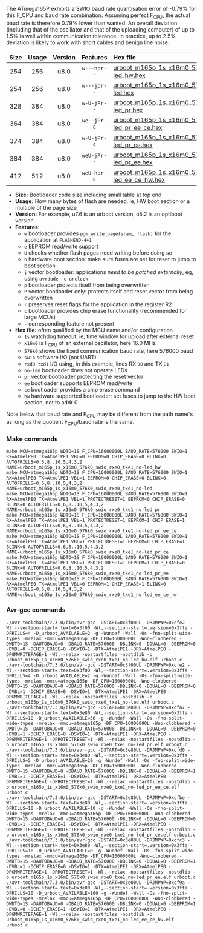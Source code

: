 The ATmega165P exhibits a SWIO baud rate quantisation error of -0.79% for this F_CPU and baud rate combination. Assuming perfect F<sub>CPU</sub>, the actual baud rate is therefore 0.79% lower than wanted. An overall deviation (including that of the oscillator and that of the uploading computer) of up to 1.5% is well within communication tolerance. In practice, up to 2.5% deviation is likely to work with short cables and benign line noise.

|Size|Usage|Version|Features|Hex file|
|:-:|:-:|:-:|:-:|:--|
|254|256|u8.0|`w---hpr--`|[urboot_m165p_1s_x16m0_576k0_swio_rxe0_txe1_no-led_hw.hex](https://raw.githubusercontent.com/stefanrueger/urboot.hex/main/mcus/atmega165p/watchdog_1_s/external_oscillator_x/16m000000_hz/%2B576k0_baud/uart0_rxe0_txe1/no-led/urboot_m165p_1s_x16m0_576k0_swio_rxe0_txe1_no-led_hw.hex)|
|254|256|u8.0|`w---jpr--`|[urboot_m165p_1s_x16m0_576k0_swio_rxe0_txe1_no-led.hex](https://raw.githubusercontent.com/stefanrueger/urboot.hex/main/mcus/atmega165p/watchdog_1_s/external_oscillator_x/16m000000_hz/%2B576k0_baud/uart0_rxe0_txe1/no-led/urboot_m165p_1s_x16m0_576k0_swio_rxe0_txe1_no-led.hex)|
|328|384|u8.0|`w-U-jPr--`|[urboot_m165p_1s_x16m0_576k0_swio_rxe0_txe1_no-led_pr.hex](https://raw.githubusercontent.com/stefanrueger/urboot.hex/main/mcus/atmega165p/watchdog_1_s/external_oscillator_x/16m000000_hz/%2B576k0_baud/uart0_rxe0_txe1/no-led/urboot_m165p_1s_x16m0_576k0_swio_rxe0_txe1_no-led_pr.hex)|
|364|384|u8.0|`we--jPr-c`|[urboot_m165p_1s_x16m0_576k0_swio_rxe0_txe1_no-led_pr_ee_ce.hex](https://raw.githubusercontent.com/stefanrueger/urboot.hex/main/mcus/atmega165p/watchdog_1_s/external_oscillator_x/16m000000_hz/%2B576k0_baud/uart0_rxe0_txe1/no-led/urboot_m165p_1s_x16m0_576k0_swio_rxe0_txe1_no-led_pr_ee_ce.hex)|
|374|384|u8.0|`w-U-jPr-c`|[urboot_m165p_1s_x16m0_576k0_swio_rxe0_txe1_no-led_pr_ce.hex](https://raw.githubusercontent.com/stefanrueger/urboot.hex/main/mcus/atmega165p/watchdog_1_s/external_oscillator_x/16m000000_hz/%2B576k0_baud/uart0_rxe0_txe1/no-led/urboot_m165p_1s_x16m0_576k0_swio_rxe0_txe1_no-led_pr_ce.hex)|
|384|384|u8.0|`weU-jPr--`|[urboot_m165p_1s_x16m0_576k0_swio_rxe0_txe1_no-led_pr_ee.hex](https://raw.githubusercontent.com/stefanrueger/urboot.hex/main/mcus/atmega165p/watchdog_1_s/external_oscillator_x/16m000000_hz/%2B576k0_baud/uart0_rxe0_txe1/no-led/urboot_m165p_1s_x16m0_576k0_swio_rxe0_txe1_no-led_pr_ee.hex)|
|412|512|u8.0|`weU-hpr-c`|[urboot_m165p_1s_x16m0_576k0_swio_rxe0_txe1_no-led_ee_ce_hw.hex](https://raw.githubusercontent.com/stefanrueger/urboot.hex/main/mcus/atmega165p/watchdog_1_s/external_oscillator_x/16m000000_hz/%2B576k0_baud/uart0_rxe0_txe1/no-led/urboot_m165p_1s_x16m0_576k0_swio_rxe0_txe1_no-led_ee_ce_hw.hex)|

- **Size:** Bootloader code size including small table at top end
- **Usage:** How many bytes of flash are needed, ie, HW boot section or a multiple of the page size
- **Version:** For example, u7.6 is an urboot version, o5.2 is an optiboot version
- **Features:**
  + `w` bootloader provides `pgm_write_page(sram, flash)` for the application at `FLASHEND-4+1`
  + `e` EEPROM read/write support
  + `U` checks whether flash pages need writing before doing so
  + `h` hardware boot section: make sure fuses are set for reset to jump to boot section
  + `j` vector bootloader: applications *need to be patched externally*, eg, using `avrdude -c urclock`
  + `p` bootloader protects itself from being overwritten
  + `P` vector bootloader only: protects itself and reset vector from being overwritten
  + `r` preserves reset flags for the application in the register R2
  + `c` bootloader provides chip erase functionality (recommended for large MCUs)
  + `-` corresponding feature not present
- **Hex file:** often qualified by the MCU name and/or configuration
  + `1s` watchdog timeout, ie, time window for upload after external reset
  + `x16m0` is F<sub>CPU</sub> of an external oscillator, here 16.0 MHz
  + `576k0` shows the fixed communication baud rate, here 576000 baud
  + `swio` software I/O (not UART)
  + `rxd0 txd1` I/O using, in this example, lines RX `D0` and TX `D1`
  + `no-led` bootloader does not operate LEDs
  + `pr` vector bootloader protecting the reset vector
  + `ee` bootloader supports EEPROM read/write
  + `ce` bootloader provides a chip erase command
  + `hw` hardware supported bootloader: set fuses to jump to the HW boot section, not to addr 0


Note below that baud rate and F<sub>CPU</sub> may be different from the path name's as long as the quotient F<sub>CPU</sub>/baud rate is the same.

### Make commands
```
make MCU=atmega165p WDTO=1S F_CPU=16000000L BAUD_RATE=576000 SWIO=1 RX=AtmelPE0 TX=AtmelPE1 VBL=0 EEPROM=0 CHIP_ERASE=0 BLINK=0 AUTOFRILLS=0,6,8..10,5,4,3,2 NAME=urboot_m165p_1s_x16m0_576k0_swio_rxe0_txe1_no-led_hw
make MCU=atmega165p WDTO=1S F_CPU=16000000L BAUD_RATE=576000 SWIO=1 RX=AtmelPE0 TX=AtmelPE1 VBL=1 EEPROM=0 CHIP_ERASE=0 BLINK=0 AUTOFRILLS=0,6,8..10,5,4,3,2 NAME=urboot_m165p_1s_x16m0_576k0_swio_rxe0_txe1_no-led
make MCU=atmega165p WDTO=1S F_CPU=16000000L BAUD_RATE=576000 SWIO=1 RX=AtmelPE0 TX=AtmelPE1 VBL=1 PROTECTRESET=1 EEPROM=0 CHIP_ERASE=0 BLINK=0 AUTOFRILLS=0,6,8..10,5,4,3,2 NAME=urboot_m165p_1s_x16m0_576k0_swio_rxe0_txe1_no-led_pr
make MCU=atmega165p WDTO=1S F_CPU=16000000L BAUD_RATE=576000 SWIO=1 RX=AtmelPE0 TX=AtmelPE1 VBL=1 PROTECTRESET=1 EEPROM=1 CHIP_ERASE=1 BLINK=0 AUTOFRILLS=0,6,8..10,5,4,3,2 NAME=urboot_m165p_1s_x16m0_576k0_swio_rxe0_txe1_no-led_pr_ee_ce
make MCU=atmega165p WDTO=1S F_CPU=16000000L BAUD_RATE=576000 SWIO=1 RX=AtmelPE0 TX=AtmelPE1 VBL=1 PROTECTRESET=1 EEPROM=0 CHIP_ERASE=1 BLINK=0 AUTOFRILLS=0,6,8..10,5,4,3,2 NAME=urboot_m165p_1s_x16m0_576k0_swio_rxe0_txe1_no-led_pr_ce
make MCU=atmega165p WDTO=1S F_CPU=16000000L BAUD_RATE=576000 SWIO=1 RX=AtmelPE0 TX=AtmelPE1 VBL=1 PROTECTRESET=1 EEPROM=1 CHIP_ERASE=0 BLINK=0 AUTOFRILLS=0,6,8..10,5,4,3,2 NAME=urboot_m165p_1s_x16m0_576k0_swio_rxe0_txe1_no-led_pr_ee
make MCU=atmega165p WDTO=1S F_CPU=16000000L BAUD_RATE=576000 SWIO=1 RX=AtmelPE0 TX=AtmelPE1 VBL=0 EEPROM=1 CHIP_ERASE=1 BLINK=0 AUTOFRILLS=0,6,8..10,5,4,3,2 NAME=urboot_m165p_1s_x16m0_576k0_swio_rxe0_txe1_no-led_ee_ce_hw
```

### Avr-gcc commands
```
./avr-toolchain/7.3.0/bin/avr-gcc -DSTART=0x3f00UL -DRJMPWP=0xcfe2 -Wl,--section-start=.text=0x3f00 -Wl,--section-start=.version=0x3ffa -DFRILLS=4 -D_urboot_AVAILABLE=2 -g -Wundef -Wall -Os -fno-split-wide-types -mrelax -mmcu=atmega165p -DF_CPU=16000000L -Wno-clobbered -DWDTO=1S -DAUTOBAUD=0 -DBAUD_RATE=576000 -DBLINK=0 -DDUAL=0 -DEEPROM=0 -DVBL=0 -DCHIP_ERASE=0 -DSWIO=1 -DTX=AtmelPE1 -DRX=AtmelPE0 -DPGMWRITEPAGE=1 -Wl,--relax -nostartfiles -nostdlib -o urboot_m165p_1s_x16m0_576k0_swio_rxe0_txe1_no-led_hw.elf urboot.c
./avr-toolchain/7.3.0/bin/avr-gcc -DSTART=0x3f00UL -DRJMPWP=0xcfe2 -Wl,--section-start=.text=0x3f00 -Wl,--section-start=.version=0x3ffa -DFRILLS=4 -D_urboot_AVAILABLE=2 -g -Wundef -Wall -Os -fno-split-wide-types -mrelax -mmcu=atmega165p -DF_CPU=16000000L -Wno-clobbered -DWDTO=1S -DAUTOBAUD=0 -DBAUD_RATE=576000 -DBLINK=0 -DDUAL=0 -DEEPROM=0 -DVBL=1 -DCHIP_ERASE=0 -DSWIO=1 -DTX=AtmelPE1 -DRX=AtmelPE0 -DPGMWRITEPAGE=1 -Wl,--relax -nostartfiles -nostdlib -o urboot_m165p_1s_x16m0_576k0_swio_rxe0_txe1_no-led.elf urboot.c
./avr-toolchain/7.3.0/bin/avr-gcc -DSTART=0x3e80UL -DRJMPWP=0xcfa7 -Wl,--section-start=.text=0x3e80 -Wl,--section-start=.version=0x3ffa -DFRILLS=10 -D_urboot_AVAILABLE=56 -g -Wundef -Wall -Os -fno-split-wide-types -mrelax -mmcu=atmega165p -DF_CPU=16000000L -Wno-clobbered -DWDTO=1S -DAUTOBAUD=0 -DBAUD_RATE=576000 -DBLINK=0 -DDUAL=0 -DEEPROM=0 -DVBL=1 -DCHIP_ERASE=0 -DSWIO=1 -DTX=AtmelPE1 -DRX=AtmelPE0 -DPGMWRITEPAGE=1 -DPROTECTRESET=1 -Wl,--relax -nostartfiles -nostdlib -o urboot_m165p_1s_x16m0_576k0_swio_rxe0_txe1_no-led_pr.elf urboot.c
./avr-toolchain/7.3.0/bin/avr-gcc -DSTART=0x3e80UL -DRJMPWP=0xcfd0 -Wl,--section-start=.text=0x3e80 -Wl,--section-start=.version=0x3ffa -DFRILLS=5 -D_urboot_AVAILABLE=20 -g -Wundef -Wall -Os -fno-split-wide-types -mrelax -mmcu=atmega165p -DF_CPU=16000000L -Wno-clobbered -DWDTO=1S -DAUTOBAUD=0 -DBAUD_RATE=576000 -DBLINK=0 -DDUAL=0 -DEEPROM=1 -DVBL=1 -DCHIP_ERASE=1 -DSWIO=1 -DTX=AtmelPE1 -DRX=AtmelPE0 -DPGMWRITEPAGE=1 -DPROTECTRESET=1 -Wl,--relax -nostartfiles -nostdlib -o urboot_m165p_1s_x16m0_576k0_swio_rxe0_txe1_no-led_pr_ee_ce.elf urboot.c
./avr-toolchain/7.3.0/bin/avr-gcc -DSTART=0x3e80UL -DRJMPWP=0xcfbe -Wl,--section-start=.text=0x3e80 -Wl,--section-start=.version=0x3ffa -DFRILLS=10 -D_urboot_AVAILABLE=10 -g -Wundef -Wall -Os -fno-split-wide-types -mrelax -mmcu=atmega165p -DF_CPU=16000000L -Wno-clobbered -DWDTO=1S -DAUTOBAUD=0 -DBAUD_RATE=576000 -DBLINK=0 -DDUAL=0 -DEEPROM=0 -DVBL=1 -DCHIP_ERASE=1 -DSWIO=1 -DTX=AtmelPE1 -DRX=AtmelPE0 -DPGMWRITEPAGE=1 -DPROTECTRESET=1 -Wl,--relax -nostartfiles -nostdlib -o urboot_m165p_1s_x16m0_576k0_swio_rxe0_txe1_no-led_pr_ce.elf urboot.c
./avr-toolchain/7.3.0/bin/avr-gcc -DSTART=0x3e80UL -DRJMPWP=0xcfc3 -Wl,--section-start=.text=0x3e80 -Wl,--section-start=.version=0x3ffa -DFRILLS=10 -D_urboot_AVAILABLE=0 -g -Wundef -Wall -Os -fno-split-wide-types -mrelax -mmcu=atmega165p -DF_CPU=16000000L -Wno-clobbered -DWDTO=1S -DAUTOBAUD=0 -DBAUD_RATE=576000 -DBLINK=0 -DDUAL=0 -DEEPROM=1 -DVBL=1 -DCHIP_ERASE=0 -DSWIO=1 -DTX=AtmelPE1 -DRX=AtmelPE0 -DPGMWRITEPAGE=1 -DPROTECTRESET=1 -Wl,--relax -nostartfiles -nostdlib -o urboot_m165p_1s_x16m0_576k0_swio_rxe0_txe1_no-led_pr_ee.elf urboot.c
./avr-toolchain/7.3.0/bin/avr-gcc -DSTART=0x3e00UL -DRJMPWP=0xcf9a -Wl,--section-start=.text=0x3e00 -Wl,--section-start=.version=0x3ffa -DFRILLS=10 -D_urboot_AVAILABLE=100 -g -Wundef -Wall -Os -fno-split-wide-types -mrelax -mmcu=atmega165p -DF_CPU=16000000L -Wno-clobbered -DWDTO=1S -DAUTOBAUD=0 -DBAUD_RATE=576000 -DBLINK=0 -DDUAL=0 -DEEPROM=1 -DVBL=0 -DCHIP_ERASE=1 -DSWIO=1 -DTX=AtmelPE1 -DRX=AtmelPE0 -DPGMWRITEPAGE=1 -Wl,--relax -nostartfiles -nostdlib -o urboot_m165p_1s_x16m0_576k0_swio_rxe0_txe1_no-led_ee_ce_hw.elf urboot.c
```

